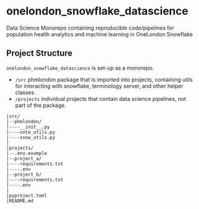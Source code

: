 # onelondon_snowflake_datascience
Data Science Monorepo containing reproducible code/pipelines for population health analytics and machine learning in OneLondon Snowflake

## Project Structure

`onelondon_snowflake_datascience` is set-up as a monorepo.

- `/src` phmlondon package that is imported into projects, containing utils for interacting with snowflake, terminology server, and other helper classes.
- `/projects` individual projects that contain data science pipelines, not part of the package.

```
|src/
|--phmlondon/
|----__init__.py
|----onto_utils.py
|----snow_utils.py
|
|projects/
|--.env.example
|--project_a/
|----requirements.txt
|----.env
|--project_b/
|----requirements.txt
|----.env
|
|pyproject.toml
|README.md
``` 
